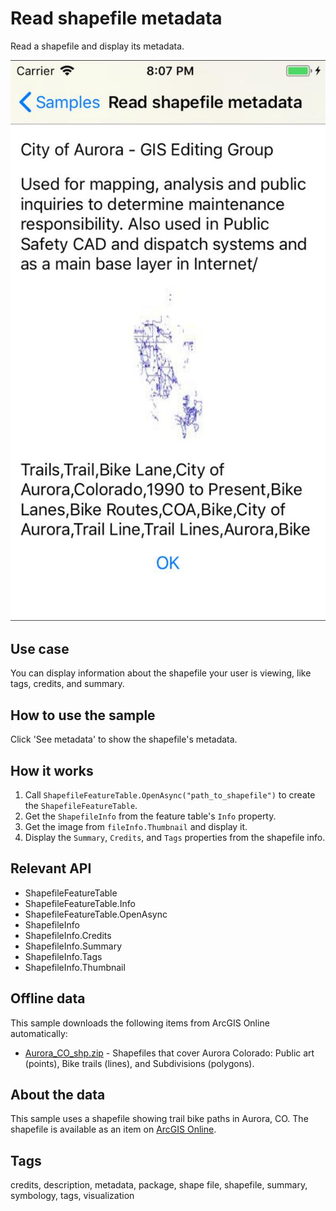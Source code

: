 # Read shapefile metadata

Read a shapefile and display its metadata.

![screenshot](Readshapefilemetadata.jpg)

## Use case

You can display information about the shapefile your user is viewing, like tags, credits, and summary.

## How to use the sample

Click 'See metadata' to show the shapefile's metadata.

## How it works

1. Call `ShapefileFeatureTable.OpenAsync("path_to_shapefile")` to create the `ShapefileFeatureTable`.
2. Get the `ShapefileInfo` from the feature table's `Info` property.
3. Get the image from `fileInfo.Thumbnail` and display it.
4. Display the `Summary`, `Credits`, and `Tags` properties from the shapefile info.

## Relevant API

* ShapefileFeatureTable
* ShapefileFeatureTable.Info
* ShapefileFeatureTable.OpenAsync
* ShapefileInfo
* ShapefileInfo.Credits
* ShapefileInfo.Summary
* ShapefileInfo.Tags
* ShapefileInfo.Thumbnail

## Offline data

This sample downloads the following items from ArcGIS Online automatically:

* [Aurora_CO_shp.zip](https://www.arcgis.com/home/item.html?id=d98b3e5293834c5f852f13c569930caa) - Shapefiles that cover Aurora Colorado: Public art (points), Bike trails (lines), and Subdivisions (polygons).

## About the data

This sample uses a shapefile showing trail bike paths in Aurora, CO. The shapefile is available as an item on [ArcGIS Online](https://www.arcgis.com/home/item.html?id=d98b3e5293834c5f852f13c569930caa).

## Tags

credits, description, metadata, package, shape file, shapefile, summary, symbology, tags, visualization

